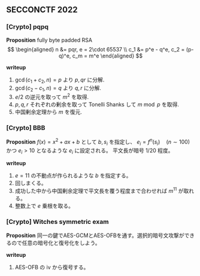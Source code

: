 
## SECCONCTF 2022
### [Crypto] pqpq
**Proposition**
fully byte padded RSA
$$
\begin{aligned}
n &= pqr, e = 2\cdot 65537 \\
c_1 &= p^e - q^e, c_2 = (p-q)^e, c_m = m^e
\end{aligned}
$$

**writeup**
1. $\gcd(c_1 + c_2, n) = p$ より $p, qr$ に分解.
2. $\gcd(c_2 - c_1, n) = q$ より $q, r$ に分解.
3. $e/2$ の逆元を取って $m^2$ を取得.
4. $p, q, r$ それぞれの剰余を取って Tonelli Shanks して $m \bmod p$ を取得.
5. 中国剰余定理から $m$ を復元.


### [Crypto] BBB
**Proposition**
$f(x) = x^2 + ax + b$ として $b, s_i$ を指定し、 $e_i = f^{n}(s_i) \quad (n\sim 100)$ かつ $e_i > 10$ となるような $e_i$ に設定される。
平文長が暗号 1/20 程度。

**writeup**
1. $e = 11$ の不動点が作られるような $b$ を指定する。
2. 回しまくる。
3. 成功した中から中国剰余定理で平文長を覆う程度まで合わせれば $m^{11}$ が取れる。
4. 整数上で $e$ 乗根を取る。

### [Crypto] Witches symmetric exam
**Proposition**
同一の鍵でAES-GCMとAES-OFBを通す。選択的暗号文攻撃ができるので任意の暗号化と復号化をしよう。

**writeup**
1. AES-OFB の iv から復号する。